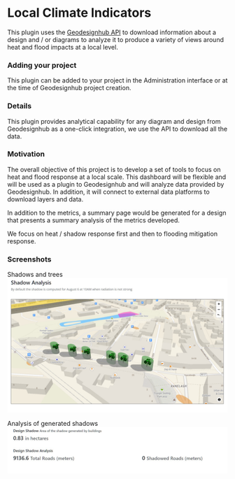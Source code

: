 # Local Climate Indicators
This plugin uses the [Geodesignhub API](https://www.geodesignhub.com/api) to download information about a design and / or diagrams to  analyze it to produce a variety of views around heat and flood impacts at a local level. 

### Adding your project
This plugin can be added to your project in the Administration interface or at the time of Geodesignhub project creation. 

### Details
This plugin provides analytical capability for any diagram and design from Geodesignhub as a one-click integration, we use the API to download all the data. 

### Motivation
The overall objective of this project is to develop a set of tools to focus on heat and flood response at a local scale. This dashboard will be flexible and will be used as a plugin to Geodesignhub and will analyze data provided by Geodesignhub. In addition, it will connect to external data platforms to download layers and data. 

In addition to the metrics, a summary page would be generated for a design that presents a summary analysis of the metrics developed. 

We focus on heat / shadow response first and then to flooding mitigation response.

### Screenshots
Shadows and trees
![shadow-trees](images/shadow-analysis-trees.jpg)

Analysis of generated shadows
![shadow-analysis](images/shadow-analysis.jpg)